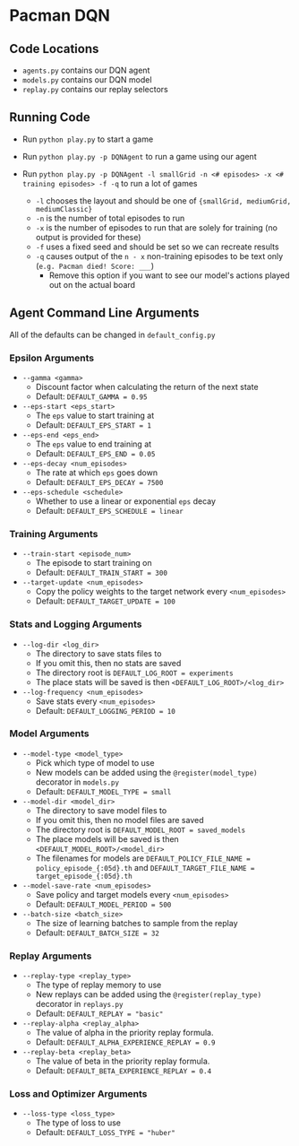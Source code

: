 # Pacman DQN

## Code Locations

- `agents.py` contains our DQN agent
- `models.py` contains our DQN model
- `replay.py` contains our replay selectors

## Running Code

- Run `python play.py` to start a game

- Run `python play.py -p DQNAgent` to run a game using our agent

- Run `python play.py -p DQNAgent -l smallGrid -n <# episodes> -x <# training episodes> -f -q` to run a lot of games
  - `-l` chooses the layout and should be one of `{smallGrid, mediumGrid, mediumClassic}`
  - `-n` is the number of total episodes to run
  - `-x` is the number of episodes to run that are solely for training (no output is provided for these)
  - `-f` uses a fixed seed and should be set so we can recreate results
  - `-q` causes output of the `n - x` non-training episodes to be text only (`e.g. Pacman died! Score: ___`)
    - Remove this option if you want to see our model's actions played out on the actual board

## Agent Command Line Arguments

All of the defaults can be changed in `default_config.py`

### Epsilon Arguments

- `--gamma <gamma>`
  - Discount factor when calculating the return of the next state
  - Default: `DEFAULT_GAMMA = 0.95`
- `--eps-start <eps_start>`
  - The `eps` value to start training at
  - Default: `DEFAULT_EPS_START = 1`
- `--eps-end <eps_end>`
  - The `eps` value to end training at
  - Default: `DEFAULT_EPS_END = 0.05`
- `--eps-decay <num_episodes>`
  - The rate at which `eps` goes down
  - Default: `DEFAULT_EPS_DECAY = 7500`
- `--eps-schedule <schedule>`
  - Whether to use a linear or exponential `eps` decay
  - Default: `DEFAULT_EPS_SCHEDULE = linear`

### Training Arguments

- `--train-start <episode_num>`
  - The episode to start training on
  - Default: `DEFAULT_TRAIN_START = 300`
- `--target-update <num_episodes>`
  - Copy the policy weights to the target network every `<num_episodes>`
  - Default: `DEFAULT_TARGET_UPDATE = 100`

### Stats and Logging Arguments

- `--log-dir <log_dir>`
  - The directory to save stats files to
  - If you omit this, then no stats are saved
  - The directory root is `DEFAULT_LOG_ROOT = experiments`
  - The place stats will be saved is then `<DEFAULT_LOG_ROOT>/<log_dir>`
- `--log-frequency <num_episodes>`
  - Save stats every `<num_episodes>`
  - Default: `DEFAULT_LOGGING_PERIOD = 10`

### Model Arguments

- `--model-type <model_type>`
  - Pick which type of model to use
  - New models can be added using the `@register(model_type)` decorator in `models.py`
  - Default: `DEFAULT_MODEL_TYPE = small`
- `--model-dir <model_dir>`
  - The directory to save model files to
  - If you omit this, then no model files are saved
  - The directory root is `DEFAULT_MODEL_ROOT = saved_models`
  - The place models will be saved is then `<DEFAULT_MODEL_ROOT>/<model_dir>`
  - The filenames for models are `DEFAULT_POLICY_FILE_NAME = policy_episode_{:05d}.th` and `DEFAULT_TARGET_FILE_NAME = target_episode_{:05d}.th`
- `--model-save-rate <num_episodes>`
  - Save policy and target models every `<num_episodes>`
  - Default: `DEFAULT_MODEL_PERIOD = 500`
- `--batch-size <batch_size>`
  - The size of learning batches to sample from the replay
  - Default: `DEFAULT_BATCH_SIZE = 32`

### Replay Arguments

- `--replay-type <replay_type>`
  - The type of replay memory to use
  - New replays can be added using the `@register(replay_type)` decorator in `replays.py`
  - Default: `DEFAULT_REPLAY = "basic"`
- `--replay-alpha <replay_alpha>`
  - The value of alpha in the priority replay formula.
  - Default: `DEFAULT_ALPHA_EXPERIENCE_REPLAY = 0.9`
- `--replay-beta <replay_beta>`
  - The value of beta in the priority replay formula.
  - Default: `DEFAULT_BETA_EXPERIENCE_REPLAY = 0.4`

### Loss and Optimizer Arguments

- `--loss-type <loss_type>`
  - The type of loss to use
  - Default: `DEFAULT_LOSS_TYPE = "huber"`
